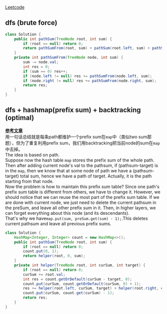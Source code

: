 [Leetcode](https://leetcode.com/problems/path-sum-iii/)

## dfs (brute force)
```java
class Solution {
    public int pathSum(TreeNode root, int sum) {
        if (root == null) return 0;
        return pathSumFrom(root, sum) + pathSum(root.left, sum) + pathSum(root.right, sum);
    }
    private int pathSumFrom(TreeNode node, int sum) {
        sum -= node.val;
        int res = 0;
        if (sum == 0) res++;
        if (node.left != null) res += pathSumFrom(node.left, sum);
        if (node.right != null) res += pathSumFrom(node.right, sum);
        return res;
    }
}
```

## dfs + hashmap(prefix sum) + backtracking (optimal)
[**参考文章**](https://leetcode.com/problems/path-sum-iii/discuss/91878/17-ms-O(n)-java-Prefix-sum-method)\
用一句话总结就是每条path都维护一个prefix sum在`map`中（类似two sum那题），但为了重复利用prefix sum，我们用backtracking把当前node的sum在`map`中去掉。\
The idea is based on path.\
Suppose now the hash table `map` stores the prefix sum of the whole path. Then after adding current node's val to the pathsum, if (pathsum-target) is in the `map`, then we know that at some node of path we have a (pathsum-target) total sum, hence we have a path of target. Actually, it is the path starting from that node.\
Now the problem is how to maintain this prefix sum table? Since one path's prefix sum table is different from others, we have to change it. However, we should notice that we can reuse the most part of the prefix sum table. If we are done with current node, we just need to delete the current pathsum in the preSum, and leave all other prefix sum in it. Then, in higher layers, we can forget everything about this node (and its descendants).\
That's why we have`map.put(sum, preSum.get(sum) - 1);`.This deletes current pathsum and leave all previous prefix sums.
```java
class Solution {
    HashMap<Integer, Integer> count = new HashMap<>();
    public int pathSum(TreeNode root, int sum) {
        if (root == null) return 0;
        count.put(0, 1);
        return helper(root, 0, sum);
    }
    private int helper(TreeNode root, int curSum, int target) {
        if (root == null) return 0;
        curSum += root.val;
        int res = count.getOrDefault(curSum - target, 0);
        count.put(curSum, count.getOrDefault(curSum, 0) + 1);
        res += helper(root.left, curSum, target) + helper(root.right, curSum, target);
        count.put(curSum, count.get(curSum) - 1);
        return res;
    }
}
```
